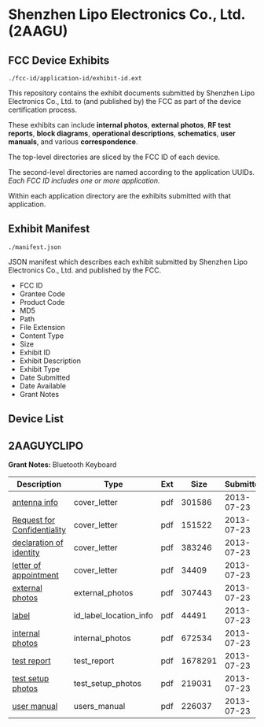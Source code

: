 # Shenzhen Lipo Electronics Co., Ltd. (2AAGU)
## FCC Device Exhibits

```
./fcc-id/application-id/exhibit-id.ext
```

This repository contains the exhibit documents submitted by Shenzhen Lipo Electronics Co., Ltd. to (and published by) the FCC as part of the device certification process.

These exhibits can include **internal photos**, **external photos**, **RF test reports**, **block diagrams**, **operational descriptions**, **schematics**, **user manuals**, and various **correspondence**.

The top-level directories are sliced by the FCC ID of each device.

The second-level directories are named according to the application UUIDs. *Each FCC ID includes one or more application.*

Within each application directory are the exhibits submitted with that application. 

## Exhibit Manifest

```
./manifest.json
```

JSON manifest which describes each exhibit submitted by Shenzhen Lipo Electronics Co., Ltd. and published by the FCC.

- FCC ID
- Grantee Code
- Product Code
- MD5
- Path
- File Extension
- Content Type
- Size
- Exhibit ID
- Exhibit Description
- Exhibit Type
- Date Submitted
- Date Available
- Grant Notes

## Device List
## 2AAGUYCLIPO
**Grant Notes:** Bluetooth Keyboard

| Description | Type | Ext | Size | Submitted | Available |
| ----------- | ---- | --- | ---- | --------- | --------- |
| [antenna info](2AAGUYCLIPO/2da8afd071551dd20f8508c5ae493e74/2022404.pdf) | cover_letter | pdf | 301586 | 2013-07-23 | 2013-07-23 |
| [Request for Confidentiality](2AAGUYCLIPO/2da8afd071551dd20f8508c5ae493e74/2022405.pdf) | cover_letter | pdf | 151522 | 2013-07-23 | 2013-07-23 |
| [declaration of identity](2AAGUYCLIPO/2da8afd071551dd20f8508c5ae493e74/2022408.pdf) | cover_letter | pdf | 383246 | 2013-07-23 | 2013-07-23 |
| [letter of appointment](2AAGUYCLIPO/2da8afd071551dd20f8508c5ae493e74/2022411.pdf) | cover_letter | pdf | 34409 | 2013-07-23 | 2013-07-23 |
| [external photos](2AAGUYCLIPO/2da8afd071551dd20f8508c5ae493e74/2022407.pdf) | external_photos | pdf | 307443 | 2013-07-23 | 2013-07-23 |
| [label](2AAGUYCLIPO/2da8afd071551dd20f8508c5ae493e74/2022410.pdf) | id_label_location_info | pdf | 44491 | 2013-07-23 | 2013-07-23 |
| [internal photos](2AAGUYCLIPO/2da8afd071551dd20f8508c5ae493e74/2022409.pdf) | internal_photos | pdf | 672534 | 2013-07-23 | 2013-07-23 |
| [test report](2AAGUYCLIPO/2da8afd071551dd20f8508c5ae493e74/2022406.pdf) | test_report | pdf | 1678291 | 2013-07-23 | 2013-07-23 |
| [test setup photos](2AAGUYCLIPO/2da8afd071551dd20f8508c5ae493e74/2022412.pdf) | test_setup_photos | pdf | 219031 | 2013-07-23 | 2013-07-23 |
| [user manual](2AAGUYCLIPO/2da8afd071551dd20f8508c5ae493e74/2022413.pdf) | users_manual | pdf | 226037 | 2013-07-23 | 2013-07-23 |
